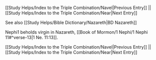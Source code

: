 [[Study Helps/Index to the Triple Combination/Navel|Previous Entry]]  ||  [[Study Helps/Index to the Triple Combination/Near|Next Entry]]

 See also [[Study Helps/Bible Dictionary/Nazareth|BD Nazareth]]

 Nephi1 beholds virgin in Nazareth, [[Book of Mormon/1 Nephi/1 Nephi 11#^verse-13|1 Ne. 11:13]].

[[Study Helps/Index to the Triple Combination/Navel|Previous Entry]]  ||  [[Study Helps/Index to the Triple Combination/Near|Next Entry]]